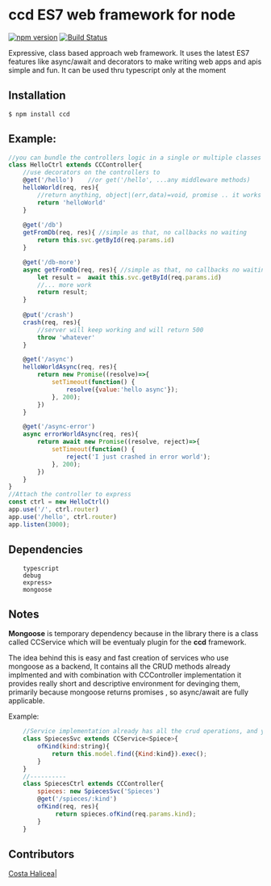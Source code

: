 # ccd  ES7 web framework for node 


[![npm version](https://badge.fury.io/js/ccd.png)](https://badge.fury.io/js/ccd)
[![Build Status](https://travis-ci.org/codechem/ccd.svg?branch=master)](https://travis-ci.org/codechem/ccd)

Expressive, class based approach web framework. 
It uses the latest ES7 features like async/await and decorators to make writing web apps and apis simple and fun.
It can be used thru typescript only at the moment  

## Installation

```
$ npm install ccd
```

## Example:

```js
//you can bundle the controllers logic in a single or multiple classes
class HelloCtrl extends CCController{
    //use decorators on the controllers to 
    @get('/hello')    //or get('/hello', ...any middleware methods)
    helloWorld(req, res){
        //return anything, object|(err,data)=void, promise .. it works with all of them
        return 'helloWorld' 
    }
    
    @get('/db')
    getFromDb(req, res){ //simple as that, no callbacks no waiting
        return this.svc.getById(req.params.id)
    }

    @get('/db-more')
    async getFromDb(req, res){ //simple as that, no callbacks no waiting
        let result =  await this.svc.getById(req.params.id)
        //... more work
        return result;
    }
    
    @put('/crash')
    crash(req, res){
        //server will keep working and will return 500 
        throw 'whatever' 
    }

    @get('/async')    
    helloWorldAsync(req, res){
        return new Promise((resolve)=>{
            setTimeout(function() {
                resolve({value:'hello async'});
            }, 200);
        })
    }

    @get('/async-error')    
    async errorWorldAsync(req, res){
        return await new Promise((resolve, reject)=>{
            setTimeout(function() {
                reject('I just crashed in error world');
            }, 200);
        })
    }
}
//Attach the controller to express
const ctrl = new HelloCtrl()
app.use('/', ctrl.router)
app.use('/hello', ctrl.router)
app.listen(3000);
```

## Dependencies

```
    typescript
    debug
    express>
    mongoose
```
## Notes

**Mongoose** is temporary dependency because in the library there is a class called CCService 
which will be eventualy plugin for the **ccd** framework.

The idea behind this is easy and fast creation of services who use mongoose as a backend,
It contains all the CRUD methods already implmented and with combination with CCController implementation it provides really short and descriptive environment for devinging them, 
primarily because mongoose returns promises , so async/await are fully applicable. 

Example:

```javascript
    //Service implementation already has all the crud operations, and you can freely override them
    class SpiecesSvc extends CCService<Spiece>{
        ofKind(kind:string){
            return this.model.find({Kind:kind}).exec();
        }
    }
    //----------
    class SpiecesCtrl extends CCController{
        spieces: new SpiecesSvc('Spieces')
        @get('/spieces/:kind') 
        ofKind(req, res){
             return spieces.ofKind(req.params.kind);
        }
    }
```
 
## Contributors
[Costa Halicea](https://github.com/halicea)|
